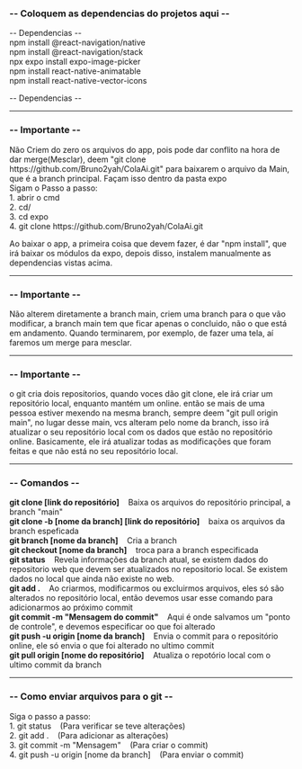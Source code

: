 <h3>-- Coloquem as dependencias do projetos aqui --</h3>
-- Dependencias -- <br>
npm install @react-navigation/native <br>
npm install @react-navigation/stack <br>
npx expo install expo-image-picker <br>
npm install react-native-animatable <br>
npm install react-native-vector-icons <br>

-- Dependencias -- <hr>

<h3>-- Importante --</h3>
Não Criem do zero os arquivos do app, pois pode dar conflito na hora de dar merge(Mesclar), deem "git clone https://github.com/Bruno2yah/ColaAi.git" para baixarem o arquivo da Main, que é a branch principal. Façam isso dentro da pasta expo<br>
Sigam o Passo a passo:<br>
1. abrir o cmd<br>
2. cd/<br>
3. cd expo<br>
4. git clone https://github.com/Bruno2yah/ColaAi.git<br>

Ao baixar o app, a primeira coisa que devem fazer, é dar "npm install", que irá baixar os módulos da expo, depois disso, instalem manualmente as dependencias vistas acima.<hr>

<h3>-- Importante --</h3>
Não alterem diretamente a branch main, criem uma branch para o que vão modificar, a branch main tem que ficar apenas o concluido, não o que está em andamento. Quando terminarem, por exemplo, de fazer uma tela, aí faremos um merge para mesclar.<hr>

<h3>-- Importante --</h3>
o git cria dois repositorios, quando voces dão git clone, ele irá criar um repositório local, enquanto mantém um online. então se mais de uma pessoa estiver mexendo na mesma branch, sempre deem "git pull origin main", no lugar desse main, vcs alteram pelo nome da  branch, isso irá atualizar o seu repositório local com os dados que estão no repositório online. Basicamente, ele irá atualizar todas as modificações que foram feitas e que não está no seu repositório local.<hr>

<h3>-- Comandos --</h3>
<b>git clone [link do repositório]</b> &nbsp&nbsp Baixa os arquivos do repositório principal, a branch "main"<br>
<b>git clone -b [nome da branch] [link do repositório]</b> &nbsp&nbsp baixa os arquivos da branch espeficada<br>
<b>git branch [nome da branch]</b> &nbsp&nbsp Cria a branch<br>
<b>git checkout [nome da branch]</b> &nbsp&nbsp troca para a branch especificada<br>
<b>git status</b> &nbsp&nbsp Revela informações da branch atual, se existem dados do repositorio web que devem ser atualizados no repositorio local. Se existem dados no local que ainda não existe no web.<br>
<b>git add .</b> &nbsp&nbsp Ao criarmos, modificarmos ou excluirmos arquivos, eles só são alterados no repositório local, então devemos usar esse comando para adicionarmos ao próximo commit<br>
<b>git commit -m "Mensagem do commit"</b> &nbsp&nbsp Aqui é onde salvamos um "ponto de controle", e devemos especificar oo que foi alterado<br>
<b>git push -u origin [nome da branch]</b> &nbsp&nbsp Envia o commit para o repositório online, ele só envia o que foi alterado no ultimo commit<br>
<b>git pull origin [nome do repositório]</b> &nbsp&nbsp Atualiza o repotório local com o ultimo commit da branch<hr>

<h3>-- Como enviar arquivos para o git --</h3>
Siga o passo a passo:<br>
1. git status &nbsp&nbsp (Para verificar se teve alterações)<br>
2. git add . &nbsp&nbsp (Para adicionar as alterações)<br>
3. git commit -m "Mensagem" &nbsp&nbsp (Para criar o commit)<br>
4. git push -u origin [nome da branch] &nbsp&nbsp (Para enviar o commit)<br>


